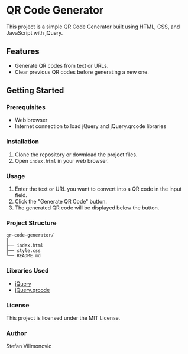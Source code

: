 # QR Code Generator

This project is a simple QR Code Generator built using HTML, CSS, and JavaScript with jQuery.

## Features

- Generate QR codes from text or URLs.
- Clear previous QR codes before generating a new one.

## Getting Started

### Prerequisites

- Web browser
- Internet connection to load jQuery and jQuery.qrcode libraries

### Installation

1. Clone the repository or download the project files.
2. Open `index.html` in your web browser.

### Usage

1. Enter the text or URL you want to convert into a QR code in the input field.
2. Click the "Generate QR Code" button.
3. The generated QR code will be displayed below the button.

### Project Structure

```
qr-code-generator/
│
├── index.html
├── style.css
└── README.md
```

### Libraries Used

- [jQuery](https://jquery.com/)
- [jQuery.qrcode](https://github.com/jeromeetienne/jquery-qrcode)

### License

This project is licensed under the MIT License.

### Author

Stefan Vilimonovic

